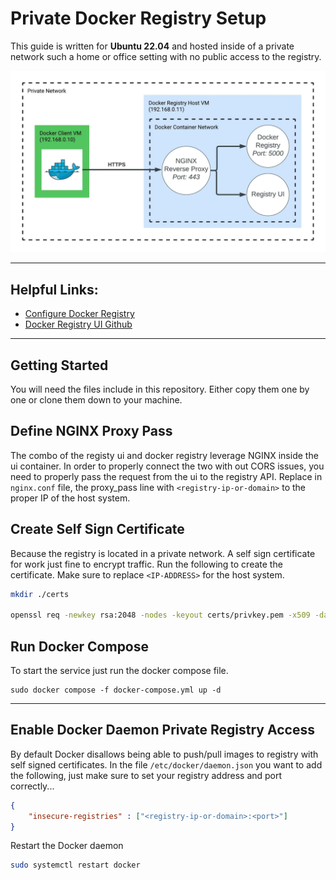 # Private Docker Registry Setup

This guide is written for **Ubuntu 22.04** and hosted inside of a private network such a home or office setting with no public access to the registry.

![Setup diagram](./diagram.jpg)

---

## Helpful Links:
- [Configure Docker Registry](https://docs.docker.com/registry/configuration/)
- [Docker Registry UI Github](https://github.com/Joxit/docker-registry-ui)

---

## Getting Started

You will need the files include in this repository. Either copy them one by one or clone them down to your machine.

## Define NGINX Proxy Pass

The combo of the registy ui and docker registry leverage NGINX inside the ui container. In order to properly connect the two with out CORS issues, you need to properly pass the request from the ui to the registry API. Replace in `nginx.conf` file, the proxy_pass line with `<registry-ip-or-domain>` to the proper IP of the host system. 

## Create Self Sign Certificate

Because the registry is located in a private network. A self sign certificate for work just fine to encrypt traffic. Run the following to create the certificate. Make sure to replace `<IP-ADDRESS>` for the host system.

```sh
mkdir ./certs

openssl req -newkey rsa:2048 -nodes -keyout certs/privkey.pem -x509 -days 365 -out certs/fullchain.pem -addext 'subjectAltName = IP:<IP-ADDRESS>'
```

## Run Docker Compose

To start the service just run the docker compose file.

```
sudo docker compose -f docker-compose.yml up -d
```

---

## Enable Docker Daemon Private Registry Access

By default Docker disallows being able to push/pull images to registry with self signed certificates. In the file `/etc/docker/daemon.json` you want to add the following, just make sure to set your registry address and port correctly...

```json
{
    "insecure-registries" : ["<registry-ip-or-domain>:<port>"]
}
```

Restart the Docker daemon

```sh
sudo systemctl restart docker
```
